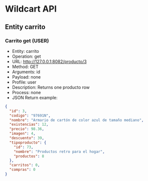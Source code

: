 # Wildcart API
## Entity carrito
### Carrito get (USER)
* Entity: carrito
* Operation: get
* URL: http://127.0.0.1:8082/producto/3
* Method: GET
* Arguments: id
* Payload: none
* Profile: user
* Description: Returns one producto row
* Process: none
* JSON Return example:
```json
{
  "id": 3,
  "codigo": "97691N",
  "nombre": "Armario de cartón de color azul de tamaño mediano",
  "existencias": 12,
  "precio": 98.36,
  "imagen": 4,
  "descuento": 39,
  "tipoproducto": {
    "id": 73,
    "nombre": "Productos retro para el hogar",
    "productos": 8
  },
  "carritos": 0,
  "compras": 0
}
```



